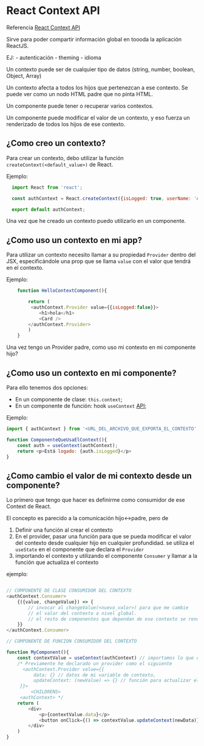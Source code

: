 # React Context API

Referencia [React Context API](https://es.reactjs.org/docs/context.html)

Sirve para poder compartir información global en toooda la aplicación ReactJS.

EJ:
    - autenticación
    - theming
    - idioma

Un contexto puede ser de cualquier tipo de datos (string, number, boolean, Object, Array)

Un contexto afecta a todos los hijos que pertenezcan a ese contexto.
Se puede ver como un nodo HTML padre que no pinta HTML.

Un componente puede tener o recuperar varios contextos.

Un componente puede modificar el valor de un contexto, y eso fuerza un renderizado de todos los hijos de ese contexto.

## ¿Como creo un contexto?

Para crear un contexto, debo utilizar la función `createContext(<default_value>)` de React.

Ejemplo:

```js
  import React from 'react';

  const authContext = React.createContext({isLogged: true, userName: 'Alex' });

  export default authContext;
```

Una vez que he creado un contexto puedo utilizarlo en un componente.

## ¿Como uso un contexto en mi app?

Para utilizar un contexto necesito llamar a su propiedad `Provider` dentro del JSX, especificándole una prop que se llama `value` con el valor que tendrá en el contexto.

Ejemplo:

```js
    function HelloContextComponent(){

        return (
         <authContext.Provider value={{isLogged:false}}>
            <h1>hola</h1>
            <Card />
        </authContext.Provider>
        )
    }
```

Una vez tengo un Provider padre, como uso mi contexto en mi componente hijo?

## ¿Como uso un contexto en mi componente?

Para ello tenemos dos opciones:

- En un componente de clase: `this.context`;
- En un componente de función: hook `useContext` [API](https://es.reactjs.org/docs/hooks-reference.html#usecontext);

Ejemplo:

```js
import { authContext } from '<URL_DEL_ARCHIVO_QUE_EXPORTA_EL_CONTEXTO';

function ComponenteQueUsaElContext(){
    const auth = useContext(authContext);
    return <p>Está logado: {auth.isLogged}</p>
}

```

## ¿Como cambio el valor de mi contexto desde un componente?

Lo primero que tengo que hacer es definirme como consumidor de ese Context de React.

El concepto es parecido a la comunicación hijo<->padre, pero de 

1. Definir una función al crear el contexto
2. En el provider, pasar una función para que se pueda modificar el valor del contexto desde cualquier hijo en cualquier profundidad. se utiliza el `useState` en el componente que declara el `Provider`
3. importando el contexto y utilizando el componente `Consumer` y llamar a la función que actualiza el contexto

ejemplo:

```js

// COMPONENTE DE CLASE CONSUMIDOR DEL CONTEXTO
<authContext.Consumer>
    {({value, changeValue}) => {
        // invocar al changeValue(<nuevo_valor>) para que me cambie 
        // el valor del contexto a nivel global.
        // el resto de componentes que dependan de ese contexto se renderizarán
    }}
</authContext.Consumer>

// COMPONENTE DE FUNCION CONSUMIDOR DEL CONTEXTO

function MyComponent(){
    const contextValue = useContext(authContext) // importamos lo que devolvió el use context
    /* Previamente he declarado un provider como el siguiente
      <authContext.Provider value={{
          data: {} // datos de mi variable de contexto,
          updateContext: (newValue) => {} // función para actualizar el data
     }}>
         <CHILDRENS>
     <authContext> */
    return (
        <div>
            <p>{contextValue.data}</p>
            <button onClick={() => contextValue.updateContext(newData)}>Click para actualizar el context</button>
        </div>
    )
}

```
